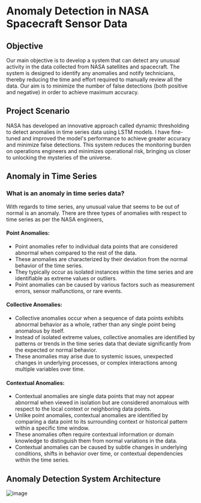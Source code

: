 # Anomaly Detection in NASA Spacecraft Sensor Data
## Objective
Our main objective is to develop a system that can detect any unusual activity in the data collected from NASA satellites and spacecraft. The system is designed to identify any anomalies and notify technicians, thereby reducing the time and effort required to manually review all the data. Our aim is to minimize the number of false detections (both positive and negative) in order to achieve maximum accuracy.

## Project Scenario
NASA has developed an innovative approach called dynamic thresholding to detect anomalies in time series data using LSTM models. I have fine-tuned and improved the model's performance to achieve greater accuracy and minimize false detections. This system reduces the monitoring burden on operations engineers and minimizes operational risk, bringing us closer to unlocking the mysteries of the universe.

## Anomaly in Time Series
### What is an anomaly in time series data?
With regards to time series, any unusual value that seems to be out of normal is an anomaly. There are three types of anomalies with respect to time series as per the NASA engineers,
#### Point Anomalies:

* Point anomalies refer to individual data points that are considered abnormal when compared to the rest of the data.
* These anomalies are characterized by their deviation from the normal behavior of the time series.
* They typically occur as isolated instances within the time series and are identifiable as extreme values or outliers.
* Point anomalies can be caused by various factors such as measurement errors, sensor malfunctions, or rare events.
#### Collective Anomalies:

* Collective anomalies occur when a sequence of data points exhibits abnormal behavior as a whole, rather than any single point being anomalous by itself.
* Instead of isolated extreme values, collective anomalies are identified by patterns or trends in the time series data that deviate significantly from the expected or normal behavior.
* These anomalies may arise due to systemic issues, unexpected changes in underlying processes, or complex interactions among multiple variables over time.
#### Contextual Anomalies:

* Contextual anomalies are single data points that may not appear abnormal when viewed in isolation but are considered anomalous with respect to the local context or neighboring data points.
* Unlike point anomalies, contextual anomalies are identified by comparing a data point to its surrounding context or historical pattern within a specific time window.
* These anomalies often require contextual information or domain knowledge to distinguish them from normal variations in the data.
* Contextual anomalies can be caused by subtle changes in underlying conditions, shifts in behavior over time, or contextual dependencies within the time series.

## Anomaly Detection System Architecture
![image](https://github.com/StarRider/Anomaly-Detection-in-NASA-Spacecraft-s-Time-Series-Data/assets/30108439/33474489-c533-4e0d-8a3c-c24aa30ea403)

